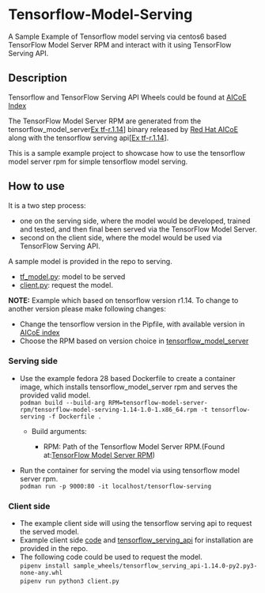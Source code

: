 # Tensorflow-Model-Serving

A Sample Example of Tensorflow model serving via centos6 based TensorFlow Model Server RPM and interact with it using TensorFlow Serving API.

## Description

Tensorflow and TensorFlow Serving API Wheels could be found at [AICoE Index](https://tensorflow.pypi.thoth-station.ninja)

The TensorFlow Model Server RPM are generated from the tensorflow_model_server[Ex tf-r.1.14](https://github.com/AICoE/tensorflow-wheels/releases/tag/tensorflow_serving_api-r1.14-cpu-2019-08-08_154435)] binary released by [Red Hat AICoE](https://github.com/AICoE/tensorflow-wheels) along with the tensorflow serving api[[Ex tf-r.1.14](https://github.com/AICoE/tensorflow-wheels/releases/tag/tensorflow_serving_api-r1.14-cpu-2019-08-08_154435)].

This is a sample example project to showcase how to use the tensorflow model server rpm for simple tensorflow model serving.

## How to use

It is a two step process:

- one on the serving side, where the model would be developed, trained and tested, and then final been served via the TensorFlow Model Server.
- second on the client side, where the model would be used via TensorFlow Serving API.

A sample model is provided in the repo to serving.

- [tf_model.py](./tf_model.py): model to be served
- [client.py](./client.py): request the model.

**NOTE:** Example which based on tensorflow version r1.14\. To change to another version please make following changes:

- Change the tensorflow version in the Pipfile, with available version in [AICoE index](https://tensorflow.pypi.thoth-station.ninja)
- Choose the RPM based on version choice in [tensorflow_model_server](./tensorflow-model-server-rpm)

### Serving side

- Use the example fedora 28 based Dockerfile to create a container image, which installs tensorflow_model_server rpm and serves the provided valid model.<br>
  `podman build --build-arg RPM=tensorflow-model-server-rpm/tensorflow-model-serving-1.14-1.0-1.x86_64.rpm -t tensorflow-serving -f Dockerfile .`

  - Build arguments:

    - RPM: Path of the Tensorflow Model Server RPM.(Found at:[TensorFlow Model Server RPM](./tensorflow-model-server-rpm/))

- Run the container for serving the model via using tensorflow model server rpm.<br>
  `podman run -p 9000:80 -it localhost/tensorflow-serving`

### Client side

- The example client side will using the tensorflow serving api to request the served model.
- Example client side [code](./client.py) and [tensorflow_serving_api](./tensorflow_serving_api-1.14.0-py2.py3-none-any.whl) for installation are provided in the repo.
- The following code could be used to request the model.<br>
  `pipenv install sample_wheels/tensorflow_serving_api-1.14.0-py2.py3-none-any.whl`<br>
  `pipenv run python3 client.py`
